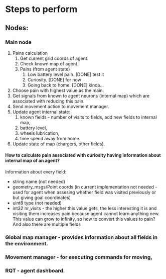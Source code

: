 # Steps to perform

## Nodes:
### Main node
1. Pains calculation
   1. Get current grid coords of agent.
   2. Check known map of agent.
   3. Pains (from agent state)
      1. Low battery level pain. [DONE] test it
      2. Curiosity. [DONE] for now
      3. Going back to home. [DONE] kinda...
2. Choose pain with highest value as the main.
3. Get signals from known to agent neurons (internal map) which are associated with reducing this pain.
4. Send movement action to movement manager.
5. Update agent internal state:
   1. known fields - number of visits to fields, add new fields to internal map, 
   2. battery level, 
   3. wheels lubrication, 
   4. time spend away from home.
6. Update state of map (chargers, other fields).

#### How to calculate pain associated with curiosity having information about internal map of an agent?
Information about every field:
- string name (not needed)
- geometry_msgs/Point coords (in current implementation not needed - used for agent when assesing whether field 
  was visited previously or but giving goal coordinates)
- uint8 type (not needed)
- int32 nr_visits - the higher this value gets, the less interesting it is and visiting them increases pain because 
  agent cannot learn anything new.
This value can grow to infinity, so how to convert this values to pain? And also there are multiple fields


### Global map manager - provides information about all fields in the environment.

### Movement manager - for executing commands for moving,

### RQT - agent dashboard.
